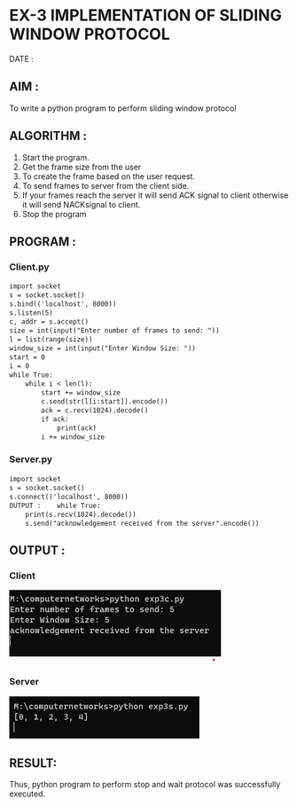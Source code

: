 # EX-3 IMPLEMENTATION OF SLIDING WINDOW PROTOCOL


DATE :


## AIM :
To write a python program to perform sliding window protocol
## ALGORITHM :
1. Start the program.
2. Get the frame size from the user
3. To create the frame based on the user request.
4. To send frames to server from the client side.
5. If your frames reach the server it will send ACK signal to client otherwise it
will send NACKsignal to client.
6. Stop the program


## PROGRAM :
### Client.py
```
import socket
s = socket.socket()
s.bind(('localhost', 8000))
s.listen(5)
c, addr = s.accept()
size = int(input("Enter number of frames to send: "))
l = list(range(size))
window_size = int(input("Enter Window Size: "))
start = 0
i = 0
while True:
    while i < len(l):
        start += window_size
        c.send(str(l[i:start]).encode())
        ack = c.recv(1024).decode()
        if ack:
            print(ack)
        i += window_size
```
### Server.py
```
import socket
s = socket.socket()
s.connect(('localhost', 8000))
OUTPUT :	while True:
    print(s.recv(1024).decode())
    s.send("acknowledgement received from the server".encode())
```




## OUTPUT :
### Client
![](3c.png)
### Server
![](3s.png)

## RESULT:
Thus, python program to perform stop and wait protocol was successfully executed.

